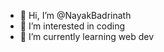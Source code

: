 - 👋 Hi, I’m @NayakBadrinath
- 👀 I’m interested in coding
- 🌱 I’m currently learning web dev

<!---
NayakBadrinath/NayakBadrinath is a ✨ special ✨ repository because its `README.md` (this file) appears on your GitHub profile.
You can click the Preview link to take a look at your changes.
--->
